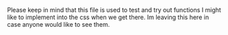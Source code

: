 Please keep in mind that this file is used to test and try out functions I might like to implement into the css when we get there.
Im leaving this here in case anyone would like to see them.